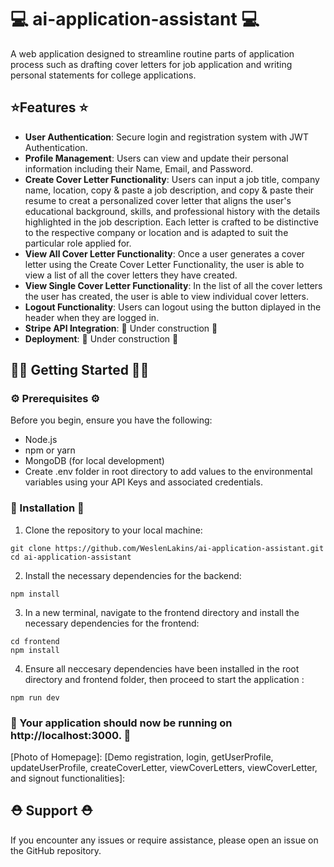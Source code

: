 # 💻 ai-application-assistant 💻
A web application designed to streamline routine parts of application process such as drafting cover letters for job application and writing personal statements for college applications.

[logo]:https://phx02pap002files.storage.live.com/y4m8UNDmunf6kicv7SzA3Q6EQkFoJrbIFrnJytgI4-lNmrjdtEYWSr7oIjq8EBQ_0UA_ytNB49D-ZtZHE8MvFQh47hSmW6OucON9JcNiymZYEuH0vHal32TVE6LJACyGdQeD1fjmH11wmgz3n6Y_1p-grrlbarZ52o4HkVBQpbzXmO0SvZGepXhDv87fXj1dxAkO2q40fdCwi4PpQaKrXrcBstg-B2kh9ILsQFt3l0q7wo?encodeFailures=1&width=875&height=875

## ⭐Features ⭐
- **User Authentication**: Secure login and registration system with JWT Authentication.
- **Profile Management**: Users can view and update their personal information including their Name, Email, and Password.
- **Create Cover Letter Functionality**: Users can input a job title, company name, location, copy & paste a job description, and copy & paste their resume to creat a personalized cover letter that aligns the user's educational background, skills, and professional history with the details highlighted in the job description. Each letter is crafted to be distinctive to the respective company or location and is adapted to suit the particular role applied for.
- **View All Cover Letter Functionality**: Once a user generates a cover letter using the Create Cover Letter Functionality, the user is able to view a list of all the cover letters they have created.
- **View Single Cover Letter Functionality**: In the list of all the cover letters the user has created, the user is able to view individual cover letters.
- **Logout Functionality**: Users can logout using the button diplayed in the header when they are logged in.
- **Stripe API Integration**: 🚧 Under construction 🚧
- **Deployment**: 🚧 Under construction 🚧
 
## 👩‍💻 Getting Started 🧑‍💻

### ⚙️ Prerequisites ⚙️

Before you begin, ensure you have the following:
- Node.js
- npm or yarn
- MongoDB (for local development)
- Create .env folder in root directory to add values to the environmental variables using your API Keys and associated credentials. 

### 📂 Installation 📂 

1. Clone the repository to your local machine:

```
git clone https://github.com/WeslenLakins/ai-application-assistant.git
cd ai-application-assistant
```

2. Install the necessary dependencies for the backend:

```
npm install
```

3. In a new terminal, navigate to the frontend directory and install the necessary dependencies for the frontend:

```
cd frontend
npm install
```

4. Ensure all neccesary dependencies have been installed in the root directory and frontend folder, then proceed to start the application :

```
npm run dev
```

### 🏁 Your application should now be running on http://localhost:3000. 🏁

[Photo of Homepage]:
[Demo registration, login, getUserProfile, updateUserProfile, createCoverLetter, viewCoverLetters, viewCoverLetter, and signout functionalities]:

## ⛑️ Support ⛑️

If you encounter any issues or require assistance, please open an issue on the GitHub repository.
